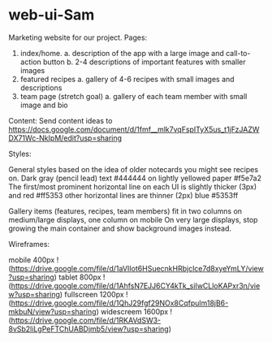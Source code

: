 # web-ui-Sam

Marketing website for our project.
Pages:

1. index/home.
    a. description of the app with a large image and call-to-action button
    b. 2-4 descriptions of important features with smaller images
2. featured recipes
    a. gallery of 4-6 recipes with small images and descriptions
3. team page (stretch goal)
    a. gallery of each team member with small image and bio

Content:
Send content ideas to https://docs.google.com/document/d/1fmf__mlk7vqFspITyX5us_t1jFzJAZWDX71Wc-NkIpM/edit?usp=sharing

Styles:

General styles based on the idea of older notecards you might see recipes on.
Dark gray (pencil lead) text #444444 on lightly yellowed paper #f5e7a2
The first/most prominent horizontal line on each UI is slightly thicker (3px) and red #ff5353
other horizontal lines are thinner (2px) blue #5353ff

Gallery items (features, recipes, team members) fit in two columns on medium/large displays, one column on mobile
On very large displays, stop growing the main container and show background images instead.

Wireframes:

mobile 400px !(https://drive.google.com/file/d/1aVIIot6HSuecnkHRbjclce7d8xyeYmLY/view?usp=sharing)
tablet 800px !(https://drive.google.com/file/d/1AhfsN7EJJ6CY4kTk_siIwCLloKAPxr3n/view?usp=sharing)
fullscreen 1200px !(https://drive.google.com/file/d/1QhJ29fgf29NOx8Cqfpulm18jB6-mkbuN/view?usp=sharing)
widescreem 1600px !(https://drive.google.com/file/d/1RKAVdSW3-8vSb2liLgPeFTChUABDjmb5/view?usp=sharing)